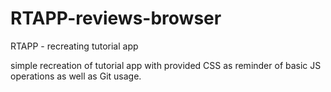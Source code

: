 # RTAPP-reviews-browser
RTAPP - recreating tutorial app

simple recreation of tutorial app with provided CSS as reminder of basic JS operations as well as Git usage.
